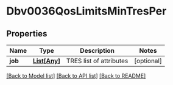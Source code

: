 # Dbv0036QosLimitsMinTresPer

## Properties
Name | Type | Description | Notes
------------ | ------------- | ------------- | -------------
**job** | [**List[Any]**](Any.md) | TRES list of attributes | [optional] 

[[Back to Model list]](../README.md#documentation-for-models) [[Back to API list]](../README.md#documentation-for-api-endpoints) [[Back to README]](../README.md)


